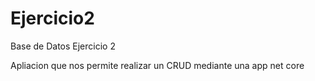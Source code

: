 # Ejercicio2
Base de Datos Ejercicio 2

Apliacion que nos permite realizar un CRUD mediante una app net core
